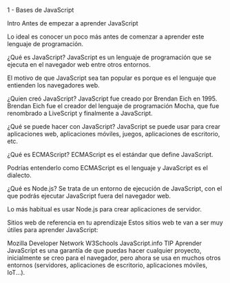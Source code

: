 1 - Bases de JavaScript

Intro
Antes de empezar a aprender JavaScript

Lo ideal es conocer un poco más antes de comenzar a aprender este lenguaje de programación.

¿Qué es JavaScript?
JavaScript es un lenguaje de programación que se ejecuta en el navegador web entre otros entornos.

El motivo de que JavaScript sea tan popular es porque es el lenguaje que entienden los navegadores web.

¿Quien creó JavaScript?
JavaScript fue creado por Brendan Eich en 1995. Brendan Eich fue el creador del lenguaje de programación Mocha, que fue renombrado a LiveScript y finalmente a JavaScript.

¿Qué se puede hacer con JavaScript?
JavaScript se puede usar para crear aplicaciones web, aplicaciones móviles, juegos, aplicaciones de escritorio, etc.

¿Qué es ECMAScript?
ECMAScript es el estándar que define JavaScript.

Podrías entenderlo como ECMAScript es el lenguaje y JavaScript es el dialecto.

¿Qué es Node.js?
Se trata de un entorno de ejecución de JavaScript, con el que podrás ejecutar JavaScript fuera del navegador web.

Lo más habitual es usar Node.js para crear aplicaciones de servidor.

Sitios web de referencia en tu aprendizaje
Estos sitios web te van a ser muy útiles para aprender JavaScript:

Mozilla Developer Network
W3Schools
JavaScript.info
TIP
Aprender JavaScript es una garantía de que puedas hacer cualquier proyecto, inicialmente se creo para el navegador, pero ahora se usa en muchos otros entornos (servidores, aplicaciones de escritorio, aplicaciones móviles, IoT...).
